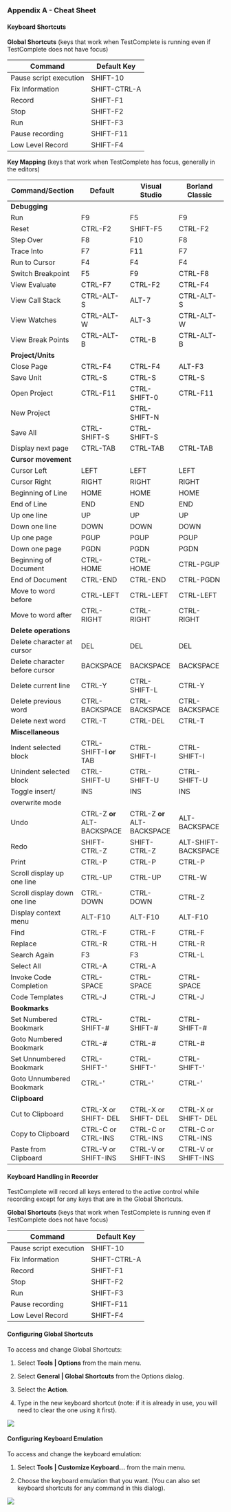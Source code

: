 ### Appendix A - Cheat Sheet

#### Keyboard Shortcuts

**Global Shortcuts** (keys that work when TestComplete is running even if TestComplete does not have focus)

  |**Command**|**Default Key**|
  |---|---|
  |Pause script execution|SHIFT-10|
  |Fix Information|SHIFT-CTRL-A|
  |Record|SHIFT-F1|
  |Stop|SHIFT-F2|
  |Run|SHIFT-F3|
  |Pause recording|SHIFT-F11|
  |Low Level Record|SHIFT-F4|

**Key Mapping** (keys that work when TestComplete has focus, generally in the editors)

  |**Command/Section**|**Default**|**Visual Studio**|**Borland Classic**|
  |---|---|---|---|
  |**Debugging**|   |   |   |
  |Run                   |F9            |F5                  |F9|
  |Reset                 |CTRL-F2       |SHIFT-F5            |CTRL-F2|
  |Step Over             |F8            |F10                 |F8|
  |Trace Into            |F7            |F11                 |F7|
  |Run to Cursor         |F4            |F4                  |F4|
  |Switch Breakpoint     |F5            |F9                  |CTRL-F8|
  |View Evaluate           |CTRL-F7          |CTRL-F2             |CTRL-F4|
  |View Call Stack         |CTRL-ALT-S       |ALT-7               |CTRL-ALT-S|
  |View Watches            |CTRL-ALT-W       |ALT-3               |CTRL-ALT-W|
  |View Break Points       |CTRL-ALT-B       |CTRL-B              |CTRL-ALT-B|
  |**Project/Units**       |   |   |   |                                     
  |Close Page              |CTRL-F4          |CTRL-F4             |ALT-F3|
  |Save Unit               |CTRL-S           |CTRL-S              |CTRL-S|
  |Open Project            |CTRL-F11         |CTRL-SHIFT-0        |CTRL-F11|
  |New Project             |                |CTRL-SHIFT-N        |   |
  |Save All                                 |CTRL-SHIFT-S        |CTRL-SHIFT-S|
  |Display next page       |CTRL-TAB         |CTRL-TAB            |CTRL-TAB|
  |**Cursor movement**     |   |   |   |                                     
  |Cursor Left             |LEFT             |LEFT                |LEFT|
  |Cursor Right            |RIGHT            |RIGHT               |RIGHT|
  |Beginning of Line       |HOME             |HOME                |HOME|
  |End of Line             |END              |END                 |END|
  |Up one line             |UP               |UP                  |UP|
  |Down one line           |DOWN             |DOWN                |DOWN|
  |Up one page     | PGUP            | PGUP            | PGUP            |
  |Down one page   | PGDN            | PGDN            | PGDN            |
  |Beginning of Document    | CTRL-HOME       | CTRL-HOME       | CTRL-PGUP       |
  |End of Document | CTRL-END        | CTRL-END        | CTRL-PGDN       |
  |Move to word before    | CTRL-LEFT       | CTRL-LEFT       | CTRL-LEFT       |
  |Move to word after    | CTRL-RIGHT      | CTRL-RIGHT      | CTRL-RIGHT      |
  |**Delete operations**       |                 |                 |                 |
  |Delete character at cursor          | DEL             | DEL             | DEL             |
  |Delete character before cursor  | BACKSPACE       | BACKSPACE       | BACKSPACE       |
  |Delete current line  | CTRL-Y          | CTRL-SHIFT-L    | CTRL-Y          |
  |Delete previous word | CTRL-BACKSPACE  | CTRL-BACKSPACE  | CTRL-BACKSPACE  |
  |Delete next word     | CTRL-T          | CTRL-DEL        | CTRL-T          |
  |**Miscellaneous** |                 |                 |                 |
  |Indent selected block | CTRL-SHIFT-I **or** TAB    | CTRL-SHIFT-I    | CTRL-SHIFT-I    |
  |Unindent selected block | CTRL-SHIFT-U    | CTRL-SHIFT-U    | CTRL-SHIFT-U    |
  |Toggle insert/  | INS             | INS             | INS             |
  |overwrite mode  |                 |                 |                 |
  |Undo            | CTRL-Z **or** ALT- BACKSPACE  | CTRL-Z **or** ALT- BACKSPACE   | ALT-BACKSPACE   |
  |Redo            | SHIFT-CTRL-Z    | SHIFT-CTRL-Z    | ALT-SHIFT-BACKSPACE      |
  |Print           | CTRL-P          | CTRL-P          | CTRL-P          |
  |Scroll display up one line   | CTRL-UP         | CTRL-UP         | CTRL-W          |
  |Scroll display down one line  | CTRL-DOWN       | CTRL-DOWN       | CTRL-Z          |
  |Display context menu | ALT-F10   | ALT-F10   | ALT-F10   |
  |Find            | CTRL-F          | CTRL-F          | CTRL-F          |
  |Replace         | CTRL-R          | CTRL-H          | CTRL-R          |
  |Search Again    | F3              | F3              | CTRL-L          |
  |Select All      | CTRL-A          | CTRL-A          |                 |
  |Invoke Code Completion     | CTRL-SPACE      | CTRL-SPACE      | CTRL-SPACE      |
  |Code Templates  | CTRL-J          | CTRL-J          | CTRL-J          |
  | **Bookmarks**   |                 |                 |                 |
  |Set Numbered Bookmark    | CTRL-SHIFT-\#   | CTRL-SHIFT-\#   | CTRL-SHIFT-\#   |
  |Goto Numbered Bookmark   | CTRL-\#         | CTRL-\#         | CTRL-\#         |
  |Set Unnumbered Bookmark    |CTRL-SHIFT-\'  |        CTRL-SHIFT-\' |         CTRL-SHIFT-\'|
  |Goto Unnumbered Bookmark   |CTRL-\'         |       CTRL-\'  |              CTRL-\'|
  |**Clipboard**|   |   |   |                                                            
  |Cut to Clipboard           |CTRL-X or SHIFT- DEL   |CTRL-X or SHIFT- DEL   |CTRL-X or SHIFT- DEL|
  |Copy to Clipboard          |CTRL-C or CTRL-INS     |CTRL-C or CTRL-INS     |CTRL-C or CTRL-INS|
  |Paste from Clipboard       |CTRL-V or SHIFT-INS    |CTRL-V or SHIFT-INS    |CTRL-V or SHIFT-INS|

#### Keyboard Handling in Recorder

TestComplete will record all keys entered to the active control while recording except for any keys that are in the Global Shortcuts. 

**Global Shortcuts** (keys that work when TestComplete is running even if TestComplete does not have focus)

  |**Command**|**Default Key**|
  |---|---|
  |Pause script execution   |SHIFT-10|
  |Fix Information          |SHIFT-CTRL-A|
  |Record                   |SHIFT-F1|
  |Stop                     |SHIFT-F2|
  |Run                      |SHIFT-F3|
  |Pause recording          |SHIFT-F11|
  |Low Level Record         |SHIFT-F4|

#### Configuring Global Shortcuts

To access and change Global Shortcuts:

1.  Select **Tools \| Options** from the main menu.

2.  Select **General \| Global Shortcuts** from the Options dialog.

3.  Select the **Action**.

4.  Type in the new keyboard shortcut (note: if it is already in use, you will need to clear the one using it first).

![](../media/image366.png)

#### Configuring Keyboard Emulation

To access and change the keyboard emulation:

1.  Select **Tools \| Customize Keyboard\...** from the main menu.

2.  Choose the keyboard emulation that you want. (You can also set keyboard shortcuts for any command in this dialog).

![](../media/image367.png)